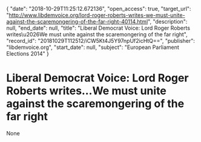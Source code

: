 {
  "date": "2018-10-29T11:25:12.672136", 
  "open_access": true, 
  "target_url": "http://www.libdemvoice.org/lord-roger-roberts-writes-we-must-unite-against-the-scaremongering-of-the-far-right-40114.html", 
  "description": null, 
  "end_date": null, 
  "title": "Liberal Democrat Voice: Lord Roger Roberts writes\u2026We must unite against the scaremongering of the far right", 
  "record_id": "20181029T112512/iCW5Kt4J5Y97npUf2icHtQ==", 
  "publisher": "libdemvoice.org", 
  "start_date": null, 
  "subject": "European Parliament Elections 2014"
}

# Liberal Democrat Voice: Lord Roger Roberts writes…We must unite against the scaremongering of the far right

None